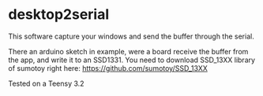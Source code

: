 # desktop2serial

This software capture your windows and send the buffer through the serial.

There an arduino sketch in example, were a board receive the buffer from the app, and write it to an SSD1331. 
You need to download SSD_13XX library of sumotoy right here: https://github.com/sumotoy/SSD_13XX

Tested on a Teensy 3.2
